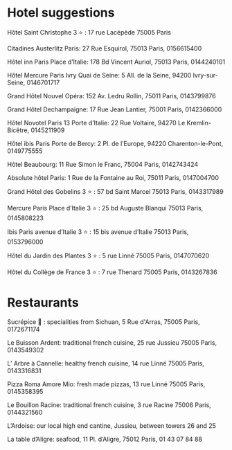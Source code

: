 # Hotel suggestions
     
Hôtel Saint Christophe 3  :star:   :
   17 rue Lacépède 75005 Paris
 
Citadines Austerlitz Paris:
  27 Rue Esquirol, 75013 Paris,
  0156615400
 
Hôtel inn Paris Place d’Italie:
  178 Bd Vincent Auriol, 75013 Paris,
  0144240101
 
Hôtel Mercure Paris Ivry Quai de Seine:
  5 All. de la Seine, 94200 Ivry-sur-Seine,
  0146701717
 
Grand Hôtel Nouvel Opéra:
  152 Av. Ledru Rollin, 75011 Paris,
  0143799876
 
Grand Hôtel Dechampaigne:
  17 Rue Jean Lantier, 75001 Paris,
  0142366000

Hôtel Novotel Paris 13 Porte d’Italie:
  22 Rue Voltaire, 94270 Le Kremlin-Bicêtre,
  0145211909

Hôtel ibis Paris Porte de Bercy:
  2 Pl. de l’Europe, 94220 Charenton-le-Pont,
  0149775555
 
Hôtel Beaubourg:
  11 Rue Simon le Franc, 75004 Paris,
  0142743424
 
Absolute hôtel Paris:
  1 Rue de la Fontaine au Roi, 75011 Paris,
  0147004700
 
Grand Hôtel des Gobelins 3  :star:   :
  57 bd Saint Marcel 75013 Paris,
  0143317989
 
Mercure Paris Place d’Italie 3  :star:   :
  25 bd Auguste Blanqui 75013 Paris,
  0145808223
 
Ibis Paris avenue d’Italie 3  :star:   :
  15 bis avenue d’Italie 75013 Paris,
  0153796000
 
Hôtel du Jardin des Plantes 3  :star:   :
  5 rue Linné 75005 Paris,
  0147070620
 
Hôtel du Collège de France 3  :star:   :
  7 rue Thenard 75005 Paris,
  0143267836
     
# Restaurants

Sucrépice :panda_face: :
  specialities from Sichuan,
  5 Rue d'Arras, 75005 Paris,
  0172671174

Le Buisson Ardent:
  traditional french cuisine,
  25 rue Jussieu 75005 Paris,
  0143549302

L’ Arbre à Cannelle:
  healthy french cuisine,
  14 rue Linné 75005 Paris,
  0143316831

Pizza Roma Amore Mio:
  fresh made pizzas,
  13 rue Linné 75005 Paris,
  0145358395

Le Bouillon Racine:
  traditional french cuisine,
  3 rue Racine 75006 Paris,
  0144321560

L’Ardoise:
  our local high end cantine,
  Jussieu, between towers 26 and 25

La table d’Aligre:
  seafood,
  11 Pl. d’Aligre, 75012 Paris,
  01 43 07 84 88
